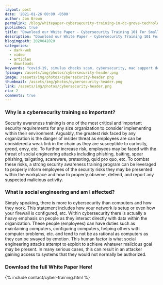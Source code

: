 ```yaml
---
layout: post
date: '2021-01-26 00:00 -0500'
author: Jon Brown
permalink: /blog/whitepaper-cybersecurity-training-in-dc-grove-technologies/
published: true
title: "Download our White Paper - Cybersecurity Training 101 For Small Businesses"
description: "Download our White Paper - Cybersecurity Training 101 For Small Businesses"
blogimgpath: 2020042020
categories:
  - dark-web
  - video
  - articles
  - downloads
keywords: "covid-19, simulus checks scam, cybersecurity, mac support dc"
fpimage: /assets/img/photos/cybersecurity-header.png
image: /assets/img/photos/cybersecurity-header.png
thumbnail: /assets/img/photos/cybersecurity-header.png
link: /assets/img/photos/cybersecurity-header.png
cta: 2
comments: true
---
```

### Why is a cybersecurity training so important?

Security awareness training is one of the most critical and important security requirements for any size organization to consider implementing within their environment. Arguably, the greatest risk faced by any organization is the danger of insider threat as employees are can be considered a weak link in the chain as they are susceptible to curiosity, greed, envy, etc. To further increase risk, employees may be faced with the threat of social engineering attacks including phishing, baiting, spear phishing, tailgating, scareware, pretexting, quid pro quo, etc. To combat these risks,
a strong security awareness training program can be leveraged to properly inform employees of the security risks they may be presented within the workplace and how to properly observe, defend, and report any suspected malicious activity.

### What is social engineering and am I affected?

Simply speaking, there is more to cybersecurity than computers and how they work. This statement includes how your network is setup or even how your firewall is configured, etc. Within cybersecurity there is actually a heavy emphasis on people as they interact directly with data within the organization. These people (employees) can have duties such as maintaining computers, configuring computers, helping others with computer problems, etc. and tend
to not be as rational as computers as they can be swayed by emotion. This human factor is what social engineering attacks attempt to exploit to achieve whatever malicious goal may be present. In many serious cases, this can result in an attacker gaining access to systems that they would not normally be authorized.

### Download the full White Paper Here!

{% include contact/cyber-training.html %}